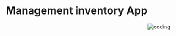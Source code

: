 <h1 align="center">Management inventory App</h1>
<img align="right" alt="coding" widht="300" src="https://user-images.githubusercontent.com/74038190/212748830-4c709398-a386-4761-84d7-9e10b98fbe6e.gif">
